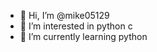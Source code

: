 - 👋 Hi, I’m @mike05129
- 👀 I’m interested in python c 
- 🌱 I’m currently learning python


<!---
mike05129/mike05129 is a ✨ special ✨ repository because its `README.md` (this file) appears on your GitHub profile.
You can click the Preview link to take a look at your changes.
--->
